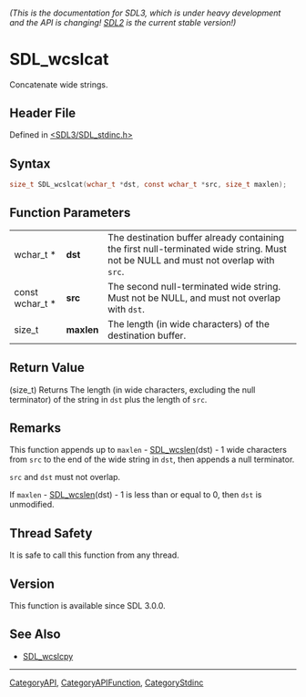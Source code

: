 ###### (This is the documentation for SDL3, which is under heavy development and the API is changing! [SDL2](https://wiki.libsdl.org/SDL2/) is the current stable version!)
# SDL_wcslcat

Concatenate wide strings.

## Header File

Defined in [<SDL3/SDL_stdinc.h>](https://github.com/libsdl-org/SDL/blob/main/include/SDL3/SDL_stdinc.h)

## Syntax

```c
size_t SDL_wcslcat(wchar_t *dst, const wchar_t *src, size_t maxlen);
```

## Function Parameters

|                 |            |                                                                                                                                    |
| --------------- | ---------- | ---------------------------------------------------------------------------------------------------------------------------------- |
| wchar_t *       | **dst**    | The destination buffer already containing the first null-terminated wide string. Must not be NULL and must not overlap with `src`. |
| const wchar_t * | **src**    | The second null-terminated wide string. Must not be NULL, and must not overlap with `dst`.                                         |
| size_t          | **maxlen** | The length (in wide characters) of the destination buffer.                                                                         |

## Return Value

(size_t) Returns The length (in wide characters, excluding the null
terminator) of the string in `dst` plus the length of `src`.

## Remarks

This function appends up to `maxlen` - [SDL_wcslen](SDL_wcslen)(dst) - 1
wide characters from `src` to the end of the wide string in `dst`, then
appends a null terminator.

`src` and `dst` must not overlap.

If `maxlen` - [SDL_wcslen](SDL_wcslen)(dst) - 1 is less than or equal to 0,
then `dst` is unmodified.

## Thread Safety

It is safe to call this function from any thread.

## Version

This function is available since SDL 3.0.0.

## See Also

- [SDL_wcslcpy](SDL_wcslcpy)

----
[CategoryAPI](CategoryAPI), [CategoryAPIFunction](CategoryAPIFunction), [CategoryStdinc](CategoryStdinc)

